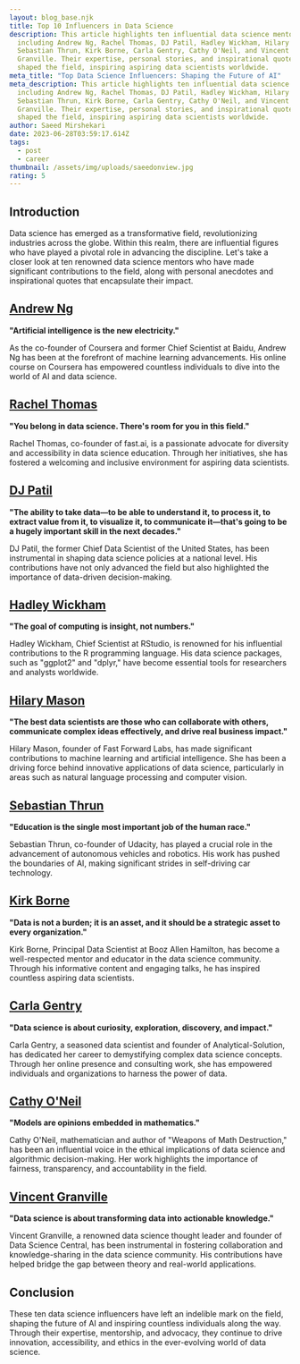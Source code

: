 ```yaml
---
layout: blog_base.njk
title: Top 10 Influencers in Data Science
description: This article highlights ten influential data science mentors,
  including Andrew Ng, Rachel Thomas, DJ Patil, Hadley Wickham, Hilary Mason,
  Sebastian Thrun, Kirk Borne, Carla Gentry, Cathy O'Neil, and Vincent
  Granville. Their expertise, personal stories, and inspirational quotes have
  shaped the field, inspiring aspiring data scientists worldwide.
meta_title: "Top Data Science Influencers: Shaping the Future of AI"
meta_description: This article highlights ten influential data science mentors,
  including Andrew Ng, Rachel Thomas, DJ Patil, Hadley Wickham, Hilary Mason,
  Sebastian Thrun, Kirk Borne, Carla Gentry, Cathy O'Neil, and Vincent
  Granville. Their expertise, personal stories, and inspirational quotes have
  shaped the field, inspiring aspiring data scientists worldwide.
author: Saeed Mirshekari
date: 2023-06-28T03:59:17.614Z
tags:
  - post
  - career
thumbnail: /assets/img/uploads/saeedonview.jpg
rating: 5
---
```

<h2>Introduction</h2>

Data science has emerged as a transformative field, revolutionizing industries across the globe. Within this realm, there are influential figures who have played a pivotal role in advancing the discipline. Let's take a closer look at ten renowned data science mentors who have made significant contributions to the field, along with personal anecdotes and inspirational quotes that encapsulate their impact.

[<h2>Andrew Ng</h2>](https://www.andrewng.org/)

**"Artificial intelligence is the new electricity."**

As the co-founder of Coursera and former Chief Scientist at Baidu, Andrew Ng has been at the forefront of machine learning advancements. His online course on Coursera has empowered countless individuals to dive into the world of AI and data science.

[<h2>Rachel Thomas</h2>](https://www.fast.ai/about#rachel-thomas)

**"You belong in data science. There's room for you in this field."**

Rachel Thomas, co-founder of fast.ai, is a passionate advocate for diversity and accessibility in data science education. Through her initiatives, she has fostered a welcoming and inclusive environment for aspiring data scientists.

[<h2>DJ Patil</h2>](https://hai.stanford.edu/people/dj-patil)

**"The ability to take data—to be able to understand it, to process it, to extract value from it, to visualize it, to communicate it—that's going to be a hugely important skill in the next decades."**

DJ Patil, the former Chief Data Scientist of the United States, has been instrumental in shaping data science policies at a national level. His contributions have not only advanced the field but also highlighted the importance of data-driven decision-making.

[<h2>Hadley Wickham</h2>](http://hadley.nz/)

**"The goal of computing is insight, not numbers."**

Hadley Wickham, Chief Scientist at RStudio, is renowned for his influential contributions to the R programming language. His data science packages, such as "ggplot2" and "dplyr," have become essential tools for researchers and analysts worldwide.

[<h2>Hilary Mason</h2>](http://www.hilarymason.com/)

**"The best data scientists are those who can collaborate with others, communicate complex ideas effectively, and drive real business impact."**

Hilary Mason, founder of Fast Forward Labs, has made significant contributions to machine learning and artificial intelligence. She has been a driving force behind innovative applications of data science, particularly in areas such as natural language processing and computer vision.

[<h2>Sebastian Thrun</h2>](https://web.stanford.edu/~thrun/)

**"Education is the single most important job of the human race."**

Sebastian Thrun, co-founder of Udacity, has played a crucial role in the advancement of autonomous vehicles and robotics. His work has pushed the boundaries of AI, making significant strides in self-driving car technology.

[<h2>Kirk Borne](http://kirkborne.net/)</h2>

**"Data is not a burden; it is an asset, and it should be a strategic asset to every organization."**

Kirk Borne, Principal Data Scientist at Booz Allen Hamilton, has become a well-respected mentor and educator in the data science community. Through his informative content and engaging talks, he has inspired countless aspiring data scientists.

[<h2>Carla Gentry</h2>](https://amelia.ai/women-in-ai/carla-gentry/)</h2>

**"Data science is about curiosity, exploration, discovery, and impact."**

Carla Gentry, a seasoned data scientist and founder of Analytical-Solution, has dedicated her career to demystifying complex data science concepts. Through her online presence and consulting work, she has empowered individuals and organizations to harness the power of data.

[<h2>Cathy O'Neil</h2>](https://datascience.virginia.edu/people/cathy-oneil)</h2>

**"Models are opinions embedded in mathematics."**

Cathy O'Neil, mathematician and author of "Weapons of Math Destruction," has been an influential voice in the ethical implications of data science and algorithmic decision-making. Her work highlights the importance of fairness, transparency, and accountability in the field.

[<h2>Vincent Granville</h2>](https://www.datasciencecentral.com/profile/VincentGranville)</h2>

**"Data science is about transforming data into actionable knowledge."**

Vincent Granville, a renowned data science thought leader and founder of Data Science Central, has been instrumental in fostering collaboration and knowledge-sharing in the data science community. His contributions have helped bridge the gap between theory and real-world applications.

<h2>Conclusion</h2>

These ten data science influencers have left an indelible mark on the field, shaping the future of AI and inspiring countless individuals along the way. Through their expertise, mentorship, and advocacy, they continue to drive innovation, accessibility, and ethics in the ever-evolving world of data science.

<!--EndFragment-->